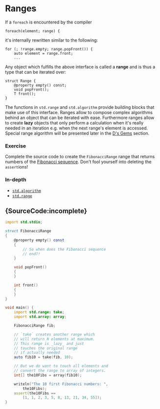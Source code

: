 # Ranges

If a `foreach` is encountered by the compiler

    foreach(element; range) {

it's internally rewritten similar to the following:

    for (; !range.empty; range.popFront()) {
        auto element = range.front;
        ...

Any object which fulfills the above interface is called a **range**
and is thus a type that can be iterated over:

    struct Range {
        @property empty() const;
        void popFront();
        T front();
    }

The functions in `std.range` and `std.algorithm` provide
building blocks that make use of this interface. Ranges allow
to compose complex algorithms behind an object that
can be iterated with ease. Furthermore ranges allow to create **lazy**
objects that only perform a calculation when it's really needed
in an iteration e.g. when the next range's element is accessed.
Special range algorithm will be presented later in the
[D's Gems](gems/range-algorithms) section.

### Exercise

Complete the source code to create the `FibonacciRange` range
that returns numbers of the
[Fibonacci sequence](https://en.wikipedia.org/wiki/Fibonacci_number).
Don't fool yourself into deleting the `assert`ions!

### In-depth

- [`std.algorithm`](http://dlang.org/phobos/std_algorithm.html)
- [`std.range`](http://dlang.org/phobos/std_range.html)

## {SourceCode:incomplete}

```d
import std.stdio;

struct FibonacciRange
{
    @property empty() const
    {
        // So when does the Fibonacci sequence
        // end?!
    }

    void popFront()
    {
    }

    int front()
    {
    }
}

void main() {
    import std.range: take;
    import std.array: array;

    FibonacciRange fib;

    // `take` creates another range which
    // will return N elements at maximum.
    // This range is _lazy_ and just
    // touches the original range
    // if actually needed
    auto fib10 = take(fib, 10);

    // But we do want to touch all elements and
    // convert the range to array of integers.
    int[] the10Fibs = array(fib10);

    writeln("The 10 first Fibonacci numbers: ",
        the10Fibs);
    assert(the10Fibs ==
        [1, 1, 2, 3, 5, 8, 13, 21, 34, 55]);
}
```
